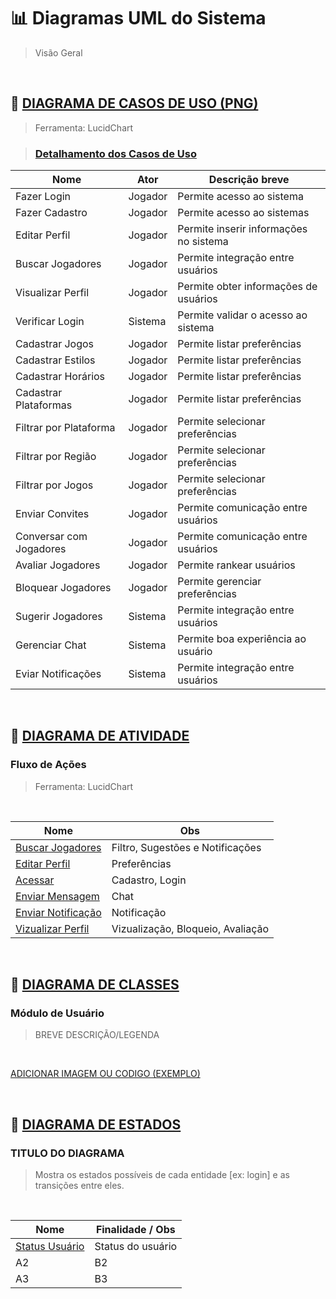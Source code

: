 # 📊 Diagramas UML do Sistema

> Visão Geral

<br>

## 🔹 [DIAGRAMA DE CASOS DE USO (PNG)](./DiagramaCasodeUso/Diagrama%20Caso%20de%20Uso.png)

> Ferramenta: LucidChart

> ### [Detalhamento dos Casos de Uso](./modelos/CasosUsoDescricao.md)

| Nome                   | Ator    | Descrição breve                        |
| ---------------------- | ------- | -------------------------------------- |
| Fazer Login            | Jogador | Permite acesso ao sistema              |
| Fazer Cadastro         | Jogador | Permite acesso ao sistemas             |
| Editar Perfil          | Jogador | Permite inserir informações no sistema |
| Buscar Jogadores       | Jogador | Permite integração entre usuários      |
| Visualizar Perfil      | Jogador | Permite obter informações de usuários  |
| Verificar Login        | Sistema | Permite validar o acesso ao sistema    |
| Cadastrar Jogos        | Jogador | Permite listar preferências            |
| Cadastrar Estilos      | Jogador | Permite listar preferências            |
| Cadastrar Horários     | Jogador | Permite listar preferências            |
| Cadastrar Plataformas  | Jogador | Permite listar preferências            |
| Filtrar por Plataforma | Jogador | Permite selecionar preferências        |
| Filtrar por Região     | Jogador | Permite selecionar preferências        |
| Filtrar por Jogos      | Jogador | Permite selecionar preferências        |
| Enviar Convites        | Jogador | Permite comunicação entre usuários     |
| Conversar com Jogadores| Jogador | Permite comunicação entre usuários     |
| Avaliar Jogadores      | Jogador | Permite rankear usuários               |
| Bloquear Jogadores     | Jogador | Permite gerenciar preferências         |
| Sugerir Jogadores      | Sistema | Permite integração entre usuários      |
| Gerenciar Chat         | Sistema | Permite boa experiência ao usuário     |
| Eviar Notificações     | Sistema | Permite integração entre usuários      |

<br>

## 🔹 [DIAGRAMA DE ATIVIDADE](./DiagramaDeAtividade)

### Fluxo de Ações

> Ferramenta: LucidChart

<br>

| Nome                                                                            | Obs                               |
| ----------------------------------------------------------------------------    | --------------------------------- |
| [Buscar Jogadores](./DiagramaDeAtividade/DiagramaDeATVbuscarJogador.png)        | Filtro, Sugestões e Notificações  |
| [Editar Perfil](./DiagramaDeAtividade/DiagramaDeATVeditarPerfil.png)            | Preferências                      |
| [Acessar](./DiagramaDeAtividade/DiagramaDeATVloginCadastro.png)                 | Cadastro, Login                   |
| [Enviar Mensagem](./DiagramaDeAtividade/DiagramaDeATVenviarMensagem.png)        | Chat                              |
| [Enviar Notificação](./DiagramaDeAtividade/DiagramaDeATVenviarNotificação.png)  | Notificação                       |
| [Vizualizar Perfil](./DiagramaDeAtividade/DiagramaDeATVvisualizarPerfil.png)    | Vizualização, Bloqueio, Avaliação |

<br>

## 🔹 [DIAGRAMA DE CLASSES](./DiagramaDeClasses)

### Módulo de Usuário

> BREVE DESCRIÇÃO/LEGENDA

<br>

[ADICIONAR IMAGEM OU CODIGO (EXEMPLO)]([./DiagramaCasodeUso/Diagrama%20Caso%20de%20Uso.png)

<br>

## 🔹 [DIAGRAMA DE ESTADOS](./DiagramaDeEstados)

### TITULO DO DIAGRAMA

> Mostra os estados possíveis de cada entidade [ex: login] e as transições entre eles.

<br>

| Nome                            | Finalidade / Obs  |
| ------------------------------- | ----------------- |
| [Status Usuário](./DE_login.md) | Status do usuário |
| A2                              | B2                |
| A3                              | B3                |

